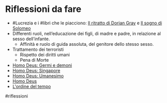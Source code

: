 # Riflessioni da fare
- #Lucrezia e i #libri che le piacciono: [Il ritratto di Dorian Gray](Il%20ritratto%20di%20Dorian%20Gray%20-%20Oscar%20Wilde.md) e [Il sogno di Solomeo](Il%20sogno%20di%20Solomeo%20-%20Brunello%20Cucinelli.md)
- Differenti ruoli, nell’educazione dei figli, di madre e padre, in relazione al sesso dell’infante.
	- Affinità e ruolo di guida assoluta, del genitore dello stesso sesso.
- Trattamento dei terroristi
	- Rispetto dei diritti umani
	- Pena di Morte
- [Homo Deus: Germi e demoni](Homo%20Deus%20-%20Yuval%20Noah%20Harari.md#Germi%20e%20demoni%20-%20pp%20223-227)
- [Homo Deus: Singapore](Homo%20Deus%20-%20Yuval%20Noah%20Harari.md#Singapore%20-%20p%20257)
- [Homo Deus: Umanesimo](Homo%20Deus%20-%20Yuval%20Noah%20Harari.md#Umanesimo%20-%20pp%20305-328)
- [Homo Deus](202108221817%20Recensione%20"Homo%20Deus".md#^024584)
- [L'ordine del tempo](202110061446.md)


#riflessioni 